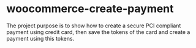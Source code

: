 # woocommerce-create-payment
The project purpose is to show how to create a secure PCI compliant payment using credit card, then save the tokens of the card and create a payment using this tokens.
